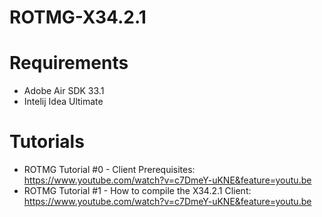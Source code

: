 # ROTMG-X34.2.1

# Requirements
* Adobe Air SDK 33.1
* Intelij Idea Ultimate

# Tutorials
* ROTMG Tutorial #0 - Client Prerequisites: https://www.youtube.com/watch?v=c7DmeY-uKNE&feature=youtu.be
* ROTMG Tutorial #1 - How to compile the X34.2.1 Client: https://www.youtube.com/watch?v=c7DmeY-uKNE&feature=youtu.be
